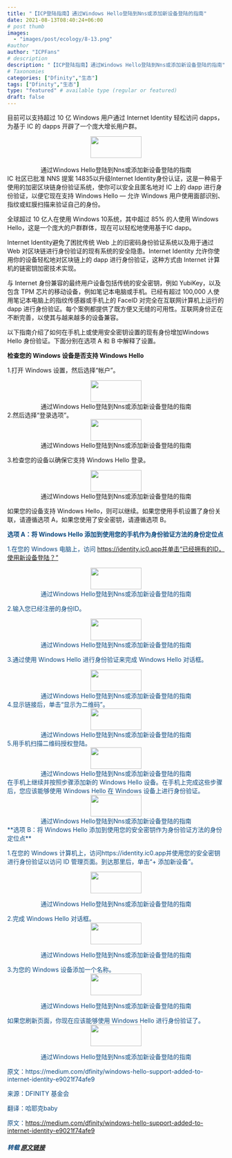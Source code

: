 ```yaml
---
title: "【ICP登陆指南】通过Windows Hello登陆到Nns或添加新设备登陆的指南"
date: 2021-08-13T08:40:24+06:00
# post thumb
images:
  - "images/post/ecology/8-13.png"
#author
author: "ICPFans"
# description
description: "【ICP登陆指南】通过Windows Hello登陆到Nns或添加新设备登陆的指南"
# Taxonomies
categories: ["Dfinity","生态"]
tags: ["Dfinity","生态"]
type: "featured" # available type (regular or featured)
draft: false
---
```

目前可以支持超过 10 亿 Windows 用户通过 Internet Identity 轻松访问 dapps，为基于 IC 的 dapps 开辟了一个庞大增长用户群。
<center>
<img width = '118' height ='50' src ="https://mmbiz.qpic.cn/mmbiz_jpg/5KcIHZlicrKo2DwwgGGW2ShuaiaIYqPh9w0FIYMZWR8qbqPhp19JnLLej3ObhIJKZeU6PeQ1dPB2TTp4iaxCrrwcA/640?wx_fmt=jpeg&tp=webp&wxfrom=5&wx_lazy=1&wx_co=1"/>
</center>
<br>


<center>通过Windows Hello登陆到Nns或添加新设备登陆的指南</center>
IC 社区已批准 NNS 提案 14835以升级Internet Identity身份认证，这是一种易于使用的加密区块链身份验证系统，使你可以安全且匿名地对 IC 上的 dapp 进行身份验证，以便它现在支持 Windows Hello — 允许 Windows 用户使用面部识别、指纹或虹膜扫描来验证自己的身份。

全球超过 10 亿人在使用 Windows 10系统，其中超过 85% 的人使用 Windows Hello，这是一个庞大的户群群体，现在可以轻松地使用基于IC dapp。

Internet Identity避免了困扰传统 Web 上的旧密码身份验证系统以及用于通过 Web 对区块链进行身份验证的现有系统的安全隐患。Internet Identity 允许你使用你的设备轻松地对区块链上的 dapp 进行身份验证，这种方式由 Internet 计算机的链密钥加密技术实现。

与 Internet 身份兼容的最终用户设备包括传统的安全密钥，例如 YubiKey，以及包含 TPM 芯片的移动设备，例如笔记本电脑或手机。已经有超过 100,000 人使用笔记本电脑上的指纹传感器或手机上的 FaceID 对完全在互联网计算机上运行的 dapp 进行身份验证。每个案例都提供了既方便又无缝的可用性。互联网身份正在不断完善，以使其与越来越多的设备兼容。

以下指南介绍了如何在手机上或使用安全密钥设置的现有身份增加Windows Hello 身份验证。下面分别在选项 A 和 B 中解释了设置。

**检查您的 Windows 设备是否支持 Windows Hello**

1.打开 Windows 设置，然后选择“帐户”。

<center>
<img width = '118' height ='50' src ="https://mmbiz.qpic.cn/mmbiz_jpg/5KcIHZlicrKo2DwwgGGW2ShuaiaIYqPh9w7k7PiaJn1ibyu4FJb864BUbWJSCeq1CHZXCIUCWmIqibZQW92Fmk9xUoQ/640?wx_fmt=jpeg&tp=webp&wxfrom=5&wx_lazy=1&wx_co=1"/>
</center>

<center>通过Windows Hello登陆到Nns或添加新设备登陆的指南</center>
2.然后选择“登录选项”。

<center>
<img width = '118' height ='50' src ="https://mmbiz.qpic.cn/mmbiz_jpg/5KcIHZlicrKo2DwwgGGW2ShuaiaIYqPh9wdvsWiaFtySrawxvogDMjDkQP8mK8f3Qibj4N53nrG2V2881DQQicR4ibNw/640?wx_fmt=jpeg&tp=webp&wxfrom=5&wx_lazy=1&wx_co=1"/>
</center>

<center>通过Windows Hello登陆到Nns或添加新设备登陆的指南</center>

3.检查您的设备以确保它支持 Windows Hello 登录。

<center>
<img width = '118' height ='50' src ="https://mmbiz.qpic.cn/mmbiz_jpg/5KcIHZlicrKo2DwwgGGW2ShuaiaIYqPh9wEu829vTvTfZ3dHZ77sicVofrDS78d4IgWMzUMrNiafTic1I0CicAO1RhSQ/640?wx_fmt=jpeg&tp=webp&wxfrom=5&wx_lazy=1&wx_co=1"/>
</center>

<center>通过Windows Hello登陆到Nns或添加新设备登陆的指南</center>

如果您的设备支持 Windows Hello，则可以继续。如果您使用手机设置了身份关联，请遵循选项 A，如果您使用了安全密钥，请遵循选项 B。

<font color=#0F4C81>**选项 A：将 Windows Hello 添加到使用您的手机作为身份验证方法的身份定位点**<font>

1.在您的 Windows 电脑上，访问 https://identity.ic0.app并单击“已经拥有的ID，使用新设备登陆？”

<center>
<img width = '118' height ='50' src ="https://mmbiz.qpic.cn/mmbiz_jpg/5KcIHZlicrKo2DwwgGGW2ShuaiaIYqPh9wCv2Fv4R7SZXVnkUkJYTyQa3m2dyics1p3gBCXGBLicCf9EZJLEicrJLdQ/640?wx_fmt=jpeg&tp=webp&wxfrom=5&wx_lazy=1&wx_co=1"/>
</center>

<center>通过Windows Hello登陆到Nns或添加新设备登陆的指南</center>

2.输入您已经注册的身份ID。

<center>
<img width = '118' height ='50' src ="https://mmbiz.qpic.cn/mmbiz_jpg/5KcIHZlicrKo2DwwgGGW2ShuaiaIYqPh9wvAlJ4Iib6InuteC9F4Z61ukHuZibYGSpo6DNtXbpsgUzH8DYyZCIPzOQ/640?wx_fmt=jpeg&tp=webp&wxfrom=5&wx_lazy=1&wx_co=1"/>
</center>

<center>通过Windows Hello登陆到Nns或添加新设备登陆的指南</center>

3.通过使用 Windows Hello 进行身份验证来完成 Windows Hello 对话框。

<center>
<img width = '118' height ='50' src ="https://mmbiz.qpic.cn/mmbiz_jpg/5KcIHZlicrKo2DwwgGGW2ShuaiaIYqPh9wKuVbwsqvllbgkPiaIAV47v13AsN9LM7YkJYn0DTibwviclQYFL7axFhhg/640?wx_fmt=jpeg&tp=webp&wxfrom=5&wx_lazy=1&wx_co=1"/>
</center>

<center>通过Windows Hello登陆到Nns或添加新设备登陆的指南</center>
4.显示链接后，单击“显示为二维码”。

<center>
<img width = '118' height ='50' src ="https://mmbiz.qpic.cn/mmbiz_jpg/5KcIHZlicrKo2DwwgGGW2ShuaiaIYqPh9wgbOvLeS8ic55Rp5exEibUnTj2BeS39EaQrcVDZYVQibyLJIbLCBrS4iazg/640?wx_fmt=jpeg&tp=webp&wxfrom=5&wx_lazy=1&wx_co=1"/>
</center>

<center>通过Windows Hello登陆到Nns或添加新设备登陆的指南</center>
5.用手机扫描二维码授权登陆。

<center>
<img width = '118' height ='50' src ="https://mmbiz.qpic.cn/mmbiz_jpg/5KcIHZlicrKo2DwwgGGW2ShuaiaIYqPh9w7eribzwW1DS4at0fP34VUicgQNtxCDwticnI7uT8Avq9eGvKaMaZW5ialw/640?wx_fmt=jpeg&tp=webp&wxfrom=5&wx_lazy=1&wx_co=1"/>
</center>

<center>通过Windows Hello登陆到Nns或添加新设备登陆的指南</center>
在手机上继续并按照步骤添加新的 Windows Hello 设备。在手机上完成这些步骤后，您应该能够使用 Windows Hello 在 Windows 设备上进行身份验证。

<center>
<img width = '118' height ='50' src ="https://mmbiz.qpic.cn/mmbiz_jpg/5KcIHZlicrKo2DwwgGGW2ShuaiaIYqPh9wCjEDv6IJQwzo3H2vsnVOHeMTNOPHABKKialVrqF8LtFrsSfmfTcNb8A/640?wx_fmt=jpeg&tp=webp&wxfrom=5&wx_lazy=1&wx_co=1"/>
</center>

<center>通过Windows Hello登陆到Nns或添加新设备登陆的指南</center>
<font color=#0F4C81>**选项 B：将 Windows Hello 添加到使用您的安全密钥作为身份验证方法的身份定位点**<font>

1.在您的 Windows 计算机上，访问https://identity.ic0.app并使用您的安全密钥进行身份验证以访问 ID 管理页面。到达那里后，单击“+ 添加新设备”。

<center>
<img width = '118' height ='50' src ="https://mmbiz.qpic.cn/mmbiz_jpg/5KcIHZlicrKo2DwwgGGW2ShuaiaIYqPh9wchLV7xDmfKZtBKmW0YNb1ztH5Va6cz0kk04ZPnoGAhjdYibuEAicz8Jw/640?wx_fmt=jpeg&tp=webp&wxfrom=5&wx_lazy=1&wx_co=1"/>


通过Windows Hello登陆到Nns或添加新设备登陆的指南
</center>
2.完成 Windows Hello 对话框。

<center>
<img width = '118' height ='50' src ="https://mmbiz.qpic.cn/mmbiz_jpg/5KcIHZlicrKo2DwwgGGW2ShuaiaIYqPh9wJG96ECFdoLsbM9d9MgCg5iacmkrkibDl1lJlice8CFo3PMcm8gJWZytAQ/640?wx_fmt=jpeg&tp=webp&wxfrom=5&wx_lazy=1&wx_co=1"/>


通过Windows Hello登陆到Nns或添加新设备登陆的指南
</center>
3.为您的 Windows 设备添加一个名称。

<center>
<img width = '118' height ='50' src ="https://mmbiz.qpic.cn/mmbiz_jpg/5KcIHZlicrKo2DwwgGGW2ShuaiaIYqPh9wsnQJO3TY7PbrwGr8WppMOSbkWRglv6o4HQLB8YQgSlCxZogcM3nTXA/640?wx_fmt=jpeg&tp=webp&wxfrom=5&wx_lazy=1&wx_co=1"/>


通过Windows Hello登陆到Nns或添加新设备登陆的指南
</center>
如果您刷新页面，你现在应该能够使用 Windows Hello 进行身份验证了。

<center>
<img width = '118' height ='50' src ="https://mmbiz.qpic.cn/mmbiz_jpg/5KcIHZlicrKo2DwwgGGW2ShuaiaIYqPh9wCjEDv6IJQwzo3H2vsnVOHeMTNOPHABKKialVrqF8LtFrsSfmfTcNb8A/640?wx_fmt=jpeg&tp=webp&wxfrom=5&wx_lazy=1&wx_co=1"/>


通过Windows Hello登陆到Nns或添加新设备登陆的指南
</center>
原文：https://medium.com/dfinity/windows-hello-support-added-to-internet-identity-e9021f74afe9

来源：DFINITY 基金会

翻译：哈耶克baby

原文：https://medium.com/dfinity/windows-hello-support-added-to-internet-identity-e9021f74afe9

##### 转载 [原文链接](https://mp.weixin.qq.com/s/Vuc30czc-9sgUw_W4QgSnQ)